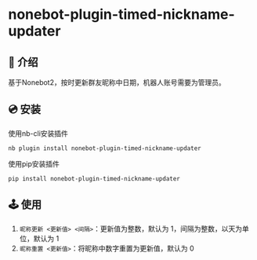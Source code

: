 # nonebot-plugin-timed-nickname-updater

## 📖 介绍

基于Nonebot2，按时更新群友昵称中日期，机器人账号需要为管理员。

## 💿 安装

使用nb-cli安装插件

```shell
nb plugin install nonebot-plugin-timed-nickname-updater
```

使用pip安装插件

```shell
pip install nonebot-plugin-timed-nickname-updater
```

## 🕹️ 使用

1. `昵称更新 <更新值> <间隔>`：更新值为整数，默认为 1，间隔为整数，以天为单位，默认为 1
2. `昵称重置 <更新值>`：将昵称中数字重置为更新值，默认为 0
